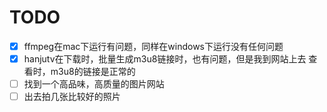 # TODO

* [x] ffmpeg在mac下运行有问题，同样在windows下运行没有任何问题
* [x] hanjutv在下载时，批量生成m3u8链接时，也有问题，但是我到网站上去
查看时，m3u8的链接是正常的
* [ ] 找到一个高品味，高质量的图片网站
* [ ] 出去拍几张比较好的照片